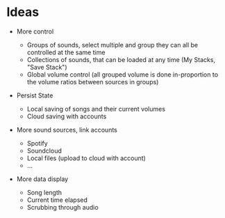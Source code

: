 # Ideas

- More control
  - Groups of sounds, select multiple and group they can all be controlled at the same time
  - Collections of sounds, that can be loaded at any time (My Stacks, "Save Stack")
  - Global volume control (all grouped volume is done in-proportion to the volume ratios between sources in groups)

- Persist State
  - Local saving of songs and their current volumes
  - Cloud saving with accounts

- More sound sources, link accounts
  - Spotify
  - Soundcloud
  - Local files (upload to cloud with account)
  - ...

- More data display
  - Song length
  - Current time elapsed
  - Scrubbing through audio
